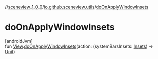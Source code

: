 //[sceneview_1_0_0](../../index.md)/[io.github.sceneview.utils](index.md)/[doOnApplyWindowInsets](do-on-apply-window-insets.md)

# doOnApplyWindowInsets

[androidJvm]\
fun [View](https://developer.android.com/reference/kotlin/android/view/View.html).[doOnApplyWindowInsets](do-on-apply-window-insets.md)(action: (systemBarsInsets: [Insets](https://developer.android.com/reference/kotlin/androidx/core/graphics/Insets.html)) -&gt; [Unit](https://kotlinlang.org/api/latest/jvm/stdlib/kotlin/-unit/index.html))
